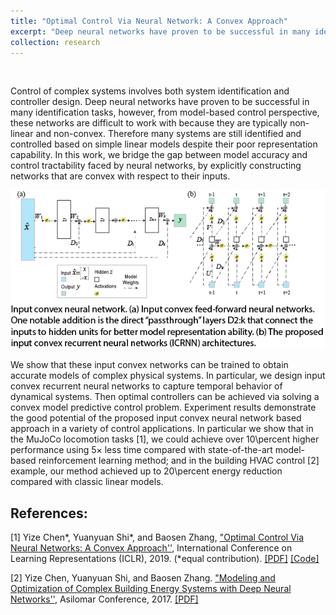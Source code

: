```yaml
---
title: "Optimal Control Via Neural Network: A Convex Approach"
excerpt: "Deep neural networks have proven to be successful in many identification tasks, however, from the model-based control perspective, these networks are difficult to work with because they are typically non-linear and non-convex. In this work, we bridge the gap between model accuracy and control tractability faced by neural networks, by explicitly constructing input convex neural networks (ICNN)."
collection: research
---
```

<p>&nbsp;</p>

Control of complex systems involves both system identification and controller design. Deep neural networks have proven to be successful in many identification tasks, however, from model-based control perspective, these networks are difficult to work with because they are typically non-linear and non-convex. Therefore many systems are still identified and controlled based on simple linear models despite their poor representation capability. In this work, we bridge the gap between model accuracy and control tractability faced by neural networks, by explicitly constructing networks that are convex with respect to their inputs. 
<p align="center">
	<img src='/images/research/architecture.png'>
</p>
We show that these input convex networks can be trained to obtain accurate models of complex physical systems. In particular, we design input convex recurrent neural networks to capture temporal behavior of dynamical systems. Then optimal controllers can be achieved via solving a convex model predictive control problem. Experiment results demonstrate the good potential of the proposed input convex neural network based approach in a variety of control applications. In particular we show that in the MuJoCo locomotion tasks [1], we could achieve over 10\percent higher performance using 5× less time compared with state-of-the-art model-based reinforcement learning method; and in the building HVAC control [2] example, our method achieved up to 20\percent energy reduction compared with classic linear models.

## References:

[1] Yize Chen\*, Yuanyuan Shi\*, and Baosen Zhang, ["Optimal Control Via Neural Networks: A Convex Approach''](https://openreview.net/forum?id=H1MW72AcK7), International Conference on Learning Representations (ICLR), 2019.  (*equal contribution). [[PDF]](https://arxiv.org/pdf/1805.11835.pdf) [[Code]](https://github.com/chennnnnyize/Optimal-Control-via-Neural-Networks)

[2] Yize Chen, Yuanyuan Shi, and Baosen Zhang. ["Modeling and Optimization of Complex Building Energy Systems with Deep Neural Networks''](https://arxiv.org/abs/1711.02278), Asilomar Conference, 2017. [[PDF]](https://arxiv.org/pdf/1711.02278.pdf)
